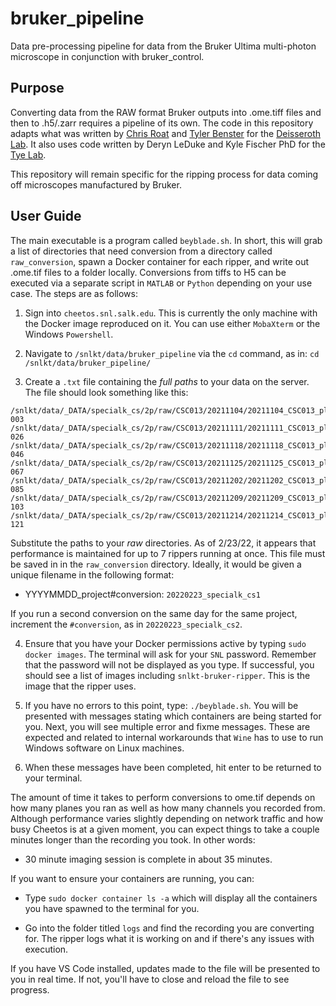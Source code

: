 # bruker_pipeline
Data pre-processing pipeline for data from the Bruker Ultima multi-photon microscope in conjunction with bruker_control.

## Purpose
Converting data from the RAW format Bruker outputs into .ome.tiff files and then to .h5/.zarr requires a pipeline of its own. The code in this repository adapts what was written by
[Chris Roat](https://github.com/chrisroat) and [Tyler Benster](https://github.com/tbenst) for the [Deisseroth Lab](https://github.com/deisseroth-lab/two-photon). It also uses code written by Deryn LeDuke and Kyle Fischer PhD for the [Tye Lab](https://github.com/Tyelab).

This repository will remain specific for the ripping process for data coming off microscopes manufactured by Bruker.

## User Guide

The main executable is a program called `beyblade.sh`. In short, this will grab a list of directories that need conversion from a directory called `raw_conversion`,
spawn a Docker container for each ripper, and write out .ome.tif files to a folder locally. Conversions from tiffs to H5 can be executed via a separate script in `MATLAB`
or `Python` depending on your use case. The steps are as follows:

1. Sign into `cheetos.snl.salk.edu`. This is currently the only machine with the Docker image reproduced on it. You can use either `MobaXterm` or the Windows `Powershell`.

2. Navigate to `/snlkt/data/bruker_pipeline` via the `cd` command, as in: `cd /snlkt/data/bruker_pipeline/`

3. Create a `.txt` file containing the *full paths* to your data on the server. The file should look something like this:

```
/snlkt/data/_DATA/specialk_cs/2p/raw/CSC013/20211104/20211104_CSC013_plane1_-538.875_raw-003
/snlkt/data/_DATA/specialk_cs/2p/raw/CSC013/20211111/20211111_CSC013_plane1_-367.25_raw-026
/snlkt/data/_DATA/specialk_cs/2p/raw/CSC013/20211118/20211118_CSC013_plane1_-749.075_raw-046
/snlkt/data/_DATA/specialk_cs/2p/raw/CSC013/20211125/20211125_CSC013_plane1_-357.625_raw-067
/snlkt/data/_DATA/specialk_cs/2p/raw/CSC013/20211202/20211202_CSC013_plane1_-727.1_raw-085
/snlkt/data/_DATA/specialk_cs/2p/raw/CSC013/20211209/20211209_CSC013_plane1_-746.175_raw-103
/snlkt/data/_DATA/specialk_cs/2p/raw/CSC013/20211214/20211214_CSC013_plane1_-362.075_raw-121
```

Substitute the paths to your *raw* directories. As of 2/23/22, it appears that performance is maintained for up to 7 rippers running at once. This file must be saved in
in the `raw_conversion` directory. Ideally, it would be given a unique filename in the following format:

- YYYYMMDD_project#conversion: `20220223_specialk_cs1`

If you run a second conversion on the same day for the same project, increment the `#conversion`, as in `20220223_specialk_cs2`.

4. Ensure that you have your Docker permissions active by typing `sudo docker images`. The terminal will ask for your `SNL` password. Remember that the password will not be displayed as you type. If successful, you should see a list of images including `snlkt-bruker-ripper`. This is the image that the ripper uses.

5. If you have no errors to this point, type: `./beyblade.sh`. You will be presented with messages stating which containers are being started for you. Next, you will see multiple error and fixme messages. These are expected and related to internal workarounds that `Wine` has to use to run Windows software on Linux machines.

6. When these messages have been completed, hit enter to be returned to your terminal.

The amount of time it takes to perform conversions to ome.tif depends on how many planes you ran as well as how many channels you recorded from. Although performance varies slightly depending on network traffic and how busy Cheetos is at a given moment, you can expect things to take a couple minutes longer than the recording you took. In other words:
- 30 minute imaging session is complete in about 35 minutes.

If you want to ensure your containers are running, you can:

- Type `sudo docker container ls -a` which will display all the containers you have spawned to the terminal for you.

- Go into the folder titled `logs` and find the recording you are converting for. The ripper logs what it is working on and if there's any issues with execution.

If you have VS Code installed, updates made to the file will be presented to you in real time. If not, you'll have to close and reload the file to see progress.
